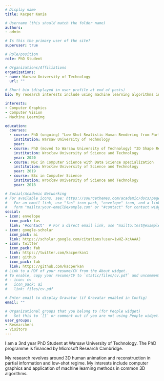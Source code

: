 ```yaml
---
# Display name
title: Kacper Kania

# Username (this should match the folder name)
authors:
- admin

# Is this the primary user of the site?
superuser: true

# Role/position
role: PhD Student

# Organizations/Affiliations
organizations:
- name: Warsaw University of Technology
  url: ""

# Short bio (displayed in user profile at end of posts)
bio: My research interests include using machine learning algorithms in common computer vision and computer graphics problems

interests:
- Computer Graphics
- Computer Vision
- Machine Learning

education:
  courses:
  - course: PhD (ongoing) "Low Shot Realistic Human Rendering from Partial Information"
    institution: Warsaw University of Technology 
    year: 
  - course: PhD (moved to Warsaw University of Technology) "3D Shape Reconstruction of Objects in the Scene"
    institution: Wrocław University of Science and Technology
    year: 2020
  - course: MSc in Computer Science with Data Science specialization
    institution: Wrocław University of Science and Technology
    year: 2019
  - course: BSc in Computer Science
    institution: Wrocław University of Science and Technology
    year: 2018

# Social/Academic Networking
# For available icons, see: https://sourcethemes.com/academic/docs/page-builder/#icons
#   For an email link, use "fas" icon pack, "envelope" icon, and a link in the
#   form "mailto:your-email@example.com" or "#contact" for contact widget.
social:
- icon: envelope
  icon_pack: fas
  link: '#contact'  # For a direct email link, use "mailto:test@example.org".
- icon: google-scholar
  icon_pack: ai
  link: https://scholar.google.com/citations?user=1wHZ-XcAAAAJ
- icon: twitter
  icon_pack: fab
  link: https://twitter.com/kacperkan1
- icon: github
  icon_pack: fab
  link: https://github.com/kacperkan
# Link to a PDF of your resume/CV from the About widget.
# To enable, copy your resume/CV to `static/files/cv.pdf` and uncomment the lines below.
# - icon: cv
#   icon_pack: ai
#   link: files/cv.pdf

# Enter email to display Gravatar (if Gravatar enabled in Config)
email: ""

# Organizational groups that you belong to (for People widget)
#   Set this to `[]` or comment out if you are not using People widget.
user_groups:
- Researchers
- Visitors
---
```


I am a 3nd year PhD Student at Warsaw University of Technology. The PhD programme is 
financed by Microsoft Research Cambridge. 

My research revolves around 3D human animation and reconstruction in partial information
and low-shot regime. My interests include computer graphics and application of machine learning methods
in common 3D algorithms.

